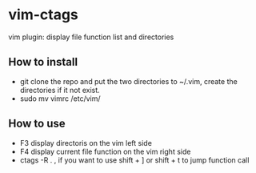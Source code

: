 # vim-ctags
vim plugin: display file function list and directories
## How to install
* git clone the repo and put the two directories to ~/.vim, create the directories if it not exist.
* sudo mv vimrc /etc/vim/
## How to use
* F3 display directoris on the vim left side
* F4 display current file function on the vim right side
* ctags -R . , if you want to use shift + ] or shift + t to jump function call
